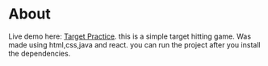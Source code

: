 # About

Live demo here: [Target Practice](https://yilmaz-target-practice.surge.sh/).
this is a simple target hitting game. Was made using html,css,java and react. 
you can run the project after you install the dependencies.
